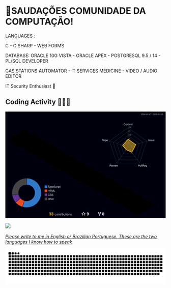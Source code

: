 # 👋SAUDAÇÕES COMUNIDADE DA COMPUTAÇÃO!

LANGUAGES :

C - 
C SHARP - 
WEB FORMS

DATABASE:
ORACLE 10G VISTA - 
ORACLE APEX -
POSTGRESQL 9.5 / 14 -
PL/SQL DEVELOPER

GAS STATIONS AUTOMATOR -
IT SERVICES MEDICINE -
VIDEO / AUDIO EDITOR 

 IT Security Enthusiast 🧙 

## Coding Activity 👩🏽‍💻

![Screenshot of a comment on a GitHub issue showing an image, added in the Markdown, of an Octocat smiling and raising a tentacle.](https://github.com/NICKINFORMATICARESERVA/alg.c/blob/main/profile-night-rainbow.svg)

 <div>
  <a href="https://github.com/NICKINFORMATICARESERVA">

  <img height="180em" src="https://github-readme-stats.vercel.app/api/top-langs/?username=NICKINFORMATICARESERVA&layout=compact&langs_count=7&theme=dark"/>
</div>

*Please write to me in English or Brazilian Portuguese. These are the two languages ​​I know how to speak*


![Screenshot of a comment on a GitHub issue showing an image, added in the Markdown, of an Octocat smiling and raising a tentacle.](https://github.com/NICKINFORMATICARESERVA/cobra-do-grid/blob/main/cobra%20da%20grade%20de%20contribui%C3%A7%C3%A3o.svg)


